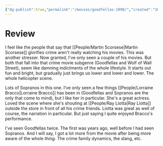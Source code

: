 ```yaml
---
{"dg-publish":true,"permalink":"/movies/goodfellas-1990/","created":"2023-12-04","updated":"2024-02-26"}
---
```



# Review

I feel like the people that say that [[People/Martin Scorsese\|Martin Scorsese]] glorifies crime aren't really watching his movies. This was another stresser. Now granted, I've only seen a couple of his movies. But both that fall into that crime movie subgenre (Goodfellas and Wolf of Wall Street), seem like damning indictments of the whole lifestyle. It starts out fun and bright, but gradually just brings us lower and lower and lower. The whole helicopter scene.

Lots of Sopranos in this one. I've only seen a few things [[People/Lorraine Bracco\|Lorraine Bracco]] has been in (Goodfellas and Sopranos are the only that come to mind), but I like her in particular. She's a great actress. Loved the scene where she's shouting at [[People/Ray Liotta\|Ray Liotta]] outside the store in front of all his crime friends. Liotta was great as well of course, the narration in particular. But just saying I quite enjoyed Bracco's performance.

I've seen Goodfellas twice. The first was years ago, well before I had seen Sopranos. And I will say, I got a lot more from the movie after being more aware of the whole *thing*. The crime family dynamics, the slang, etc.
